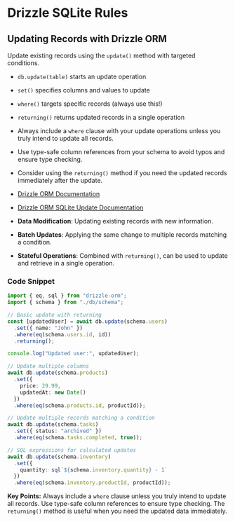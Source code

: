 # Drizzle SQLite Rules

## Updating Records with Drizzle ORM

Update existing records using the `update()` method with targeted conditions.

- `db.update(table)` starts an update operation
- `set()` specifies columns and values to update
- `where()` targets specific records (always use this!)
- `returning()` returns updated records in a single operation

- Always include a `where` clause with your update operations unless you truly intend to update all records.
- Use type-safe column references from your schema to avoid typos and ensure type checking.
- Consider using the `returning()` method if you need the updated records immediately after the update.

- [Drizzle ORM Documentation](https://orm.drizzle.team/docs/update)
- [Drizzle ORM SQLite Update Documentation](https://orm.drizzle.team/docs/update)

- **Data Modification**: Updating existing records with new information.
- **Batch Updates**: Applying the same change to multiple records matching a condition.
- **Stateful Operations**: Combined with `returning()`, can be used to update and retrieve in a single operation.

### Code Snippet

```typescript
import { eq, sql } from "drizzle-orm";
import { schema } from "./db/schema";

// Basic update with returning
const [updatedUser] = await db.update(schema.users)
  .set({ name: "John" })
  .where(eq(schema.users.id, id))
  .returning();

console.log("Updated user:", updatedUser);

// Update multiple columns
await db.update(schema.products)
  .set({ 
    price: 29.99,
    updatedAt: new Date()
  })
  .where(eq(schema.products.id, productId));

// Update multiple records matching a condition
await db.update(schema.tasks)
  .set({ status: "archived" })
  .where(eq(schema.tasks.completed, true));

// SQL expressions for calculated updates
await db.update(schema.inventory)
  .set({ 
    quantity: sql`${schema.inventory.quantity} - 1`
  })
  .where(eq(schema.inventory.productId, productId));
```

**Key Points:** Always include a `where` clause unless you truly intend to update all records. Use type-safe column references to ensure type checking. The `returning()` method is useful when you need the updated data immediately. 